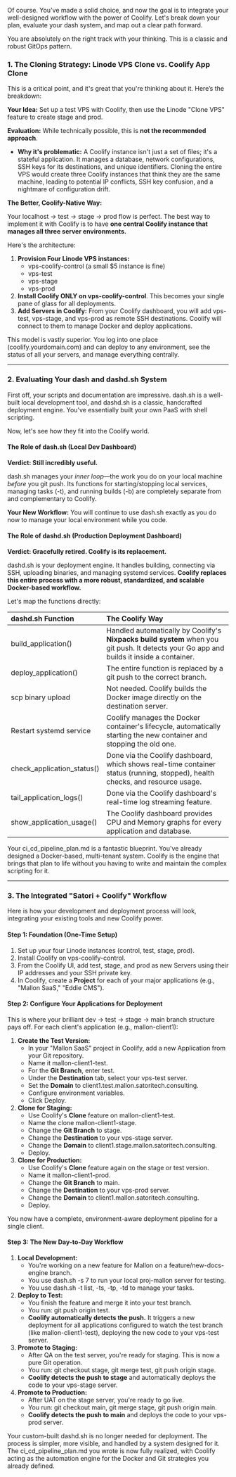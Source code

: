 Of course. You've made a solid choice, and now the goal is to integrate your well-designed workflow with the power of Coolify. Let's break down your plan, evaluate your dash system, and map out a clear path forward.

You are absolutely on the right track with your thinking. This is a classic and robust GitOps pattern.

### **1\. The Cloning Strategy: Linode VPS Clone vs. Coolify App Clone**

This is a critical point, and it's great that you're thinking about it. Here’s the breakdown:

**Your Idea:** Set up a test VPS with Coolify, then use the Linode "Clone VPS" feature to create stage and prod.

**Evaluation:** While technically possible, this is **not the recommended approach**.

* **Why it's problematic:** A Coolify instance isn't just a set of files; it's a stateful application. It manages a database, network configurations, SSH keys for its destinations, and unique identifiers. Cloning the entire VPS would create three Coolify instances that think they are the same machine, leading to potential IP conflicts, SSH key confusion, and a nightmare of configuration drift.

**The Better, Coolify-Native Way:**

Your localhost \-\> test \-\> stage \-\> prod flow is perfect. The best way to implement it with Coolify is to have **one central Coolify instance that manages all three server environments.**

Here's the architecture:

1. **Provision Four Linode VPS instances:**  
   * vps-coolify-control (a small $5 instance is fine)  
   * vps-test  
   * vps-stage  
   * vps-prod  
2. **Install Coolify ONLY on vps-coolify-control**. This becomes your single pane of glass for all deployments.  
3. **Add Servers in Coolify:** From your Coolify dashboard, you will add vps-test, vps-stage, and vps-prod as remote SSH destinations. Coolify will connect to them to manage Docker and deploy applications.

This model is vastly superior. You log into one place (coolify.yourdomain.com) and can deploy to any environment, see the status of all your servers, and manage everything centrally.

---

### **2\. Evaluating Your dash and dashd.sh System**

First off, your scripts and documentation are impressive. dash.sh is a well-built local development tool, and dashd.sh is a classic, handcrafted deployment engine. You've essentially built your own PaaS with shell scripting.

Now, let's see how they fit into the Coolify world.

#### **The Role of dash.sh (Local Dev Dashboard)**

**Verdict: Still incredibly useful.**

dash.sh manages your *inner loop*—the work you do on your local machine *before* you git push. Its functions for starting/stopping local services, managing tasks (-t), and running builds (-b) are completely separate from and complementary to Coolify.

**Your New Workflow:** You will continue to use dash.sh exactly as you do now to manage your local environment while you code.

#### **The Role of dashd.sh (Production Deployment Dashboard)**

**Verdict: Gracefully retired. Coolify is its replacement.**

dashd.sh is your deployment engine. It handles building, connecting via SSH, uploading binaries, and managing systemd services. **Coolify replaces this entire process with a more robust, standardized, and scalable Docker-based workflow.**

Let's map the functions directly:

| dashd.sh Function | The Coolify Way |
| :---- | :---- |
| build\_application() | Handled automatically by Coolify's **Nixpacks build system** when you git push. It detects your Go app and builds it inside a container. |
| deploy\_application() | The entire function is replaced by a git push to the correct branch. |
| scp binary upload | Not needed. Coolify builds the Docker image directly on the destination server. |
| Restart systemd service | Coolify manages the Docker container's lifecycle, automatically starting the new container and stopping the old one. |
| check\_application\_status() | Done via the Coolify dashboard, which shows real-time container status (running, stopped), health checks, and resource usage. |
| tail\_application\_logs() | Done via the Coolify dashboard's real-time log streaming feature. |
| show\_application\_usage() | The Coolify dashboard provides CPU and Memory graphs for every application and database. |

Your ci\_cd\_pipeline\_plan.md is a fantastic blueprint. You've already designed a Docker-based, multi-tenant system. Coolify is the engine that brings that plan to life without you having to write and maintain the complex scripting for it.

---

### **3\. The Integrated "Satori \+ Coolify" Workflow**

Here is how your development and deployment process will look, integrating your existing tools and new Coolify power.

#### **Step 1: Foundation (One-Time Setup)**

1. Set up your four Linode instances (control, test, stage, prod).  
2. Install Coolify on vps-coolify-control.  
3. From the Coolify UI, add test, stage, and prod as new Servers using their IP addresses and your SSH private key.  
4. In Coolify, create a **Project** for each of your major applications (e.g., "Mallon SaaS," "Eddie CMS").

#### **Step 2: Configure Your Applications for Deployment**

This is where your brilliant dev \-\> test \-\> stage \-\> main branch structure pays off. For each client's application (e.g., mallon-client1):

1. **Create the Test Version:**  
   * In your "Mallon SaaS" project in Coolify, add a new Application from your Git repository.  
   * Name it mallon-client1-test.  
   * For the **Git Branch**, enter test.  
   * Under the **Destination** tab, select your vps-test server.  
   * Set the **Domain** to client1.test.mallon.satoritech.consulting.  
   * Configure environment variables.  
   * Click Deploy.  
2. **Clone for Staging:**  
   * Use Coolify's **Clone** feature on mallon-client1-test.  
   * Name the clone mallon-client1-stage.  
   * Change the **Git Branch** to stage.  
   * Change the **Destination** to your vps-stage server.  
   * Change the **Domain** to client1.stage.mallon.satoritech.consulting.  
   * Deploy.  
3. **Clone for Production:**  
   * Use Coolify's **Clone** feature again on the stage or test version.  
   * Name it mallon-client1-prod.  
   * Change the **Git Branch** to main.  
   * Change the **Destination** to your vps-prod server.  
   * Change the **Domain** to client1.mallon.satoritech.consulting.  
   * Deploy.

You now have a complete, environment-aware deployment pipeline for a single client.

#### **Step 3: The New Day-to-Day Workflow**

1. **Local Development:**  
   * You're working on a new feature for Mallon on a feature/new-docs-engine branch.  
   * You use dash.sh \-s 7 to run your local proj-mallon server for testing.  
   * You use dash.sh \-t list, \-ts, \-tp, \-td to manage your tasks.  
2. **Deploy to Test:**  
   * You finish the feature and merge it into your test branch.  
   * You run: git push origin test.  
   * **Coolify automatically detects the push.** It triggers a new deployment for all applications configured to watch the test branch (like mallon-client1-test), deploying the new code to your vps-test server.  
3. **Promote to Staging:**  
   * After QA on the test server, you're ready for staging. This is now a pure Git operation.  
   * You run: git checkout stage, git merge test, git push origin stage.  
   * **Coolify detects the push to stage** and automatically deploys the code to your vps-stage server.  
4. **Promote to Production:**  
   * After UAT on the stage server, you're ready to go live.  
   * You run: git checkout main, git merge stage, git push origin main.  
   * **Coolify detects the push to main** and deploys the code to your vps-prod server.

Your custom-built dashd.sh is no longer needed for deployment. The process is simpler, more visible, and handled by a system designed for it. The ci\_cd\_pipeline\_plan.md you wrote is now fully realized, with Coolify acting as the automation engine for the Docker and Git strategies you already defined.